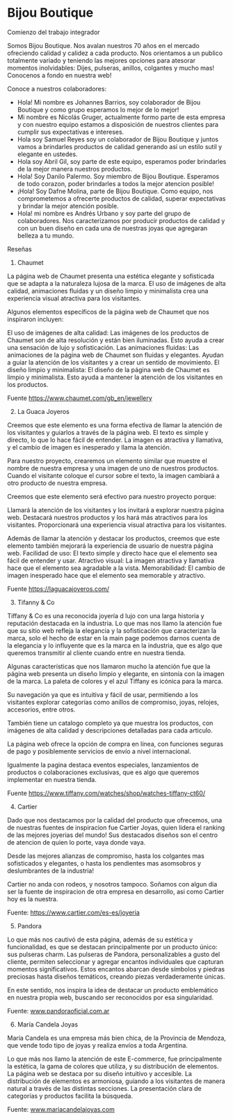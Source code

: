 # Bijou Boutique

Comienzo del trabajo integrador

Somos Bijou Boutique. Nos avalan nuestros 70 años en el mercado ofreciendo calidad y calidez a cada producto.
Nos orientamos a un publico totalmente variado y teniendo las mejores opciones para atesorar momentos inolvidables: 
Dijes, pulseras, anillos, colgantes y mucho mas!
Conocenos a fondo en nuestra web!

Conoce a nuestros colaboradores:

- Hola! Mi nombre es Johannes Barrios, soy colaborador de Bijou Boutique y como grupo esperamos lo mejor de lo mejor!
- Mi nombre es Nicolás Gruger, actualmente formo parte de esta empresa y con nuestro equipo estamos a disposición de nuestros clientes para cumplir sus expectativas e intereses.
- Hola soy Samuel Reyes soy un colaborador de Bijou Boutique y juntos vamos a brindarles productos de calidad generando así un estilo sutil y elegante en ustedes.
- Hola soy Abril Gil, soy parte de este equipo, esperamos poder brindarles de la mejor manera nuestros productos.
- Hola! Soy Danilo Palermo. Soy miembro de Bijou Boutique. Esperamos de todo corazon, poder brindarles a todos la mejor atencion posible!
- ¡Hola! Soy Dafne Molina, parte de Bijou Boutique. Como equipo, nos comprometemos a ofrecerte productos de calidad, superar expectativas y brindar la mejor atención posible.
- Hola! mi nombre es Andrés Urbano y soy parte del grupo de colaboradores. Nos caracterizamos por producir productos de calidad y con un buen diseño en cada una de nuestras joyas que agregaran belleza a tu mundo.

Reseñas  

1) Chaumet

La página web de Chaumet presenta una estética elegante y sofisticada que se adapta a la naturaleza lujosa de la marca. El uso de imágenes de alta calidad, animaciones fluidas y un diseño limpio y minimalista crea una experiencia visual atractiva para los visitantes.

Algunos elementos específicos de la página web de Chaumet que nos inspiraron incluyen:

El uso de imágenes de alta calidad: Las imágenes de los productos de Chaumet son de alta resolución y están bien iluminadas. Esto ayuda a crear una sensación de lujo y sofisticación.
Las animaciones fluidas: Las animaciones de la página web de Chaumet son fluidas y elegantes. Ayudan a guiar la atención de los visitantes y a crear un sentido de movimiento.
El diseño limpio y minimalista: El diseño de la página web de Chaumet es limpio y minimalista. Esto ayuda a mantener la atención de los visitantes en los productos.

Fuente 
https://www.chaumet.com/gb_en/jewellery 

2) La Guaca Joyeros

Creemos que este elemento es una forma efectiva de llamar la atención de los visitantes y guiarlos a través de la página web. El texto es simple y directo, lo que lo hace fácil de entender. La imagen es atractiva y llamativa, y el cambio de imagen es inesperado y llama la atención.

Para nuestro proyecto, crearemos un elemento similar que muestre el nombre de nuestra empresa y una imagen de uno de nuestros productos. Cuando el visitante coloque el cursor sobre el texto, la imagen cambiará a otro producto de nuestra empresa.

Creemos que este elemento será efectivo para nuestro proyecto porque:

Llamará la atención de los visitantes y los invitará a explorar nuestra página web.
Destacará nuestros productos y los hará más atractivos para los visitantes.
Proporcionará una experiencia visual atractiva para los visitantes.

Además de llamar la atención y destacar los productos, creemos que este elemento también mejorará la experiencia de usuario de nuestra página web.
Facilidad de uso: El texto simple y directo hace que el elemento sea fácil de entender y usar.
Atractivo visual: La imagen atractiva y llamativa hace que el elemento sea agradable a la vista.
Memorabilidad: El cambio de imagen inesperado hace que el elemento sea memorable y atractivo.

Fuente 
https://laguacajoyeros.com/

3) Tifanny & Co

Tiffany & Co es una reconocida joyería d lujo con una larga historia y reputación destacada en la industria. Lo que mas nos llamo la atención fue que su sitio web refleja  la elegancia y la sofisticación que caracterizan la marca, solo el hecho de estar en la main page podemos  darnos cuenta de la elegancia y lo influyente que es la marca en la industria, que es algo que queremos transmitir al cliente cuando entre en nuestra tienda.

Algunas características que nos llamaron mucho la atención fue que la página web  presenta un diseño limpio y elegante, en sintonía con la imagen de la marca. La paleta de colores y el  azul Tiffany  es icónica para la marca.

Su navegación ya que es intuitiva y fácil de usar, permitiendo a los visitantes explorar categorías como anillos de compromiso, joyas, relojes, accesorios, entre otros.

También tiene un catalogo completo ya que muestra los productos, con imágenes de alta calidad y descripciones detalladas para cada articulo.

La página web  ofrece la opción de compra en línea, con funciones seguras de pago y posiblemente servicios de envío a nivel internacional.

Igualmente la pagina destaca eventos especiales, lanzamientos de productos o colaboraciones exclusivas, que es algo que queremos implementar en nuestra tienda.

Fuente
https://www.tiffany.com/watches/shop/watches-tiffany-ct60/

4) Cartier

Dado que nos destacamos por la calidad del producto que ofrecemos, una de nuestras fuentes de inspiracion fue Cartier Joyas, quien lidera el ranking de las mejores joyerias del mundo! Sus destacados diseños son el centro de atencion de quien lo porte, vaya donde vaya.

Desde las mejores alianzas de compromiso, hasta los colgantes mas sofisticados y elegantes, o hasta los pendientes mas asomsobros y deslumbrantes de la industria!

Cartier no anda con rodeos, y nosotros tampoco. Soñamos con algun dia ser la fuente de inspiracion de otra empresa en desarrollo, asi como Cartier hoy es la nuestra.

Fuente:
https://www.cartier.com/es-es/joyeria

5) Pandora

Lo que más nos cautivó de esta página, además de su estética y funcionalidad, es que se destacan principalmente por un producto único: sus pulseras charm. Las pulseras de Pandora, personalizables a gusto del cliente, permiten seleccionar y agregar encantos individuales que capturan momentos significativos. Estos encantos abarcan desde símbolos y piedras preciosas hasta diseños temáticos, creando piezas verdaderamente únicas.

En este sentido, nos inspira la idea de destacar un producto emblemático en nuestra propia web, buscando ser reconocidos por esa singularidad.

Fuente: www.pandoraoficial.com.ar 

6) María Candela Joyas

María Candela es una empresa más bien chica, de la Provincia de Mendoza, que vende todo tipo de joyas y realiza envíos a toda Argentina. 

Lo que más nos llamo la atención de este E-commerce, fue principalmente la estética, la gama de colores que utiliza, y su distribución de elementos. La página web se destaca por su diseño intuitivo y accesible. La distribución de elementos es armoniosa, guiando a los visitantes de manera natural a través de las distintas secciones. La presentación clara de categorías y productos facilita la búsqueda.

Fuente: www.mariacandelajoyas.com
